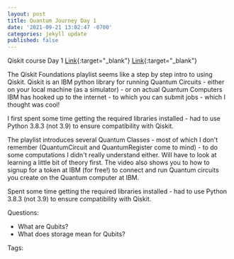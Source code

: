 ```yaml
---
layout: post
title: Quantum Journey Day 1
date: '2021-09-21 13:02:47 -0700'
categories: jekyll update
published: false
---
```


Qiskit course Day 1
[Link](https://www.youtube.com/channel/UClBNq7mCMf5xm8baE_VMl3A){:target="_blank"}
[Link](https://github.com/vinuks/qiskit_learning/blob/main/Video%201.ipynb){:target="_blank"}

The Qiskit Foundations playlist seems like a step by step intro to using Qiskit. Qiskit is an IBM python library for running Quantum Circuits - either on your local machine (as a simulator) - or on actual Quantum Computers IBM has hooked up to the internet - to which you can submit jobs - which I thought was cool!

I first spent some time getting the required libraries installed - had to use Python 3.8.3 (not 3.9) to ensure compatibility with Qiskit.

The playlist introduces several Quantum Classes - most of which I don't remember (QuantumCircuit and QuantumRegister come to mind) - to do some computations I didn't really understand either. Will have to look at learning a little bit of theory first. The video also shows you to how to signup for a token at IBM (for free!) to connect and run Quantum circuits you create on the Quantum computer at IBM.

Spent some time getting the required libraries installed - had to use Python 3.8.3 (not 3.9) to ensure compatibility with Qiskit.

Questions:

 - What are Qubits?
 - What does storage mean for Qubits?

Tags:



